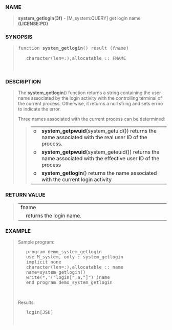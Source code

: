 <?
<body>
<!DOCTYPE html PUBLIC "-//W3C//DTD XHTML 1.0 Transitional//EN"
    "http://www.w3.org/TR/xhtml1/DTD/xhtml1-transitional.dtd">

<html xmlns="http://www.w3.org/1999/xhtml">
<head>
  <meta name="generator" content="HTML Tidy for Cygwin (vers 25 March 2009), see www.w3.org" />

  <title></title>
</head>

<body>
  <div id="Container">
    <div id="Content">
      <div class="c61"></div><a name="0"></a>

      <h3><a name="0">NAME</a></h3>

      <blockquote>
        <b>system_getlogin(3f)</b> - [M_system:QUERY] get login name <b>(LICENSE:PD)</b>
      </blockquote><a name="contents" id="contents"></a> <a name="7"></a>

      <h3><a name="7">SYNOPSIS</a></h3>

      <blockquote>
        <pre>
function <b>system_getlogin</b>() result (<i>fname</i>)
<br />   character(len=:),allocatable :: FNAME
<br />
</pre>
      </blockquote><a name="2"></a>

      <h3><a name="2">DESCRIPTION</a></h3>

      <blockquote>
        <p>The <b>system_getlogin</b>() function returns a string containing the user name associated by the login activity with the controlling terminal of
        the current process. Otherwise, it returns a null string and sets errno to indicate the error.</p>

        <p>Three names associated with the current process can be determined:</p>

        <blockquote>
          <table cellpadding="3">
            <tr valign="top">
              <td width="3%">o</td>

              <td><b>system_getpwuid</b>(system_getuid()) returns the name associated with the real user ID of the process.</td>
            </tr>

            <tr valign="top">
              <td width="3%">o</td>

              <td><b>system_getpwuid</b>(system_geteuid()) returns the name associated with the effective user ID of the process</td>
            </tr>

            <tr valign="top">
              <td width="3%">o</td>

              <td><b>system_getlogin</b>() returns the name associated with the current login activity</td>
            </tr>
          </table>
        </blockquote>
      </blockquote><a name="3"></a>

      <h3><a name="3">RETURN VALUE</a></h3>

      <blockquote>
        <table cellpadding="3">
          <tr valign="top">
            <td class="c62" colspan="2">fname</td>
          </tr>

          <tr valign="top">
            <td width="3%"></td>

            <td>returns the login name.</td>
          </tr>
        </table>
      </blockquote><a name="4"></a>

      <h3><a name="4">EXAMPLE</a></h3>

      <blockquote>
        Sample program:
        <pre>
   program demo_system_getlogin
   use M_system, only : system_getlogin
   implicit none
   character(len=:),allocatable :: name
   name=system_getlogin()
   write(*,'("login[",a,"]")')name
   end program demo_system_getlogin
<br />
</pre>Results:
        <pre>
   login[JSU]
<br />
</pre>
      </blockquote><a name="5"></a>
    </div>
  </div>
</body>
</html>
